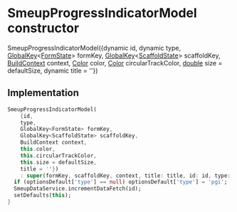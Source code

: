 


# SmeupProgressIndicatorModel constructor







SmeupProgressIndicatorModel({dynamic id, dynamic type, [GlobalKey](https://api.flutter.dev/flutter/widgets/GlobalKey-class.html)&lt;[FormState](https://api.flutter.dev/flutter/widgets/FormState-class.html)> formKey, [GlobalKey](https://api.flutter.dev/flutter/widgets/GlobalKey-class.html)&lt;[ScaffoldState](https://api.flutter.dev/flutter/material/ScaffoldState-class.html)> scaffoldKey, [BuildContext](https://api.flutter.dev/flutter/widgets/BuildContext-class.html) context, [Color](https://api.flutter.dev/flutter/dart-ui/Color-class.html) color, [Color](https://api.flutter.dev/flutter/dart-ui/Color-class.html) circularTrackColor, [double](https://api.flutter.dev/flutter/dart-core/double-class.html) size = defaultSize, dynamic title = ''})





## Implementation

```dart
SmeupProgressIndicatorModel(
    {id,
    type,
    GlobalKey<FormState> formKey,
    GlobalKey<ScaffoldState> scaffoldKey,
    BuildContext context,
    this.color,
    this.circularTrackColor,
    this.size = defaultSize,
    title = ''})
    : super(formKey, scaffoldKey, context, title: title, id: id, type: type) {
  if (optionsDefault['type'] == null) optionsDefault['type'] = 'pgi';
  SmeupDataService.incrementDataFetch(id);
  setDefaults(this);
}
```








